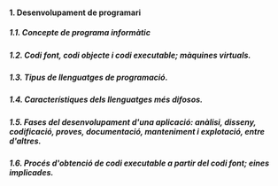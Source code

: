 #### 1. Desenvolupament de programari

##### 1.1. Concepte de programa informàtic
##### 1.2. Codi font, codi objecte i codi executable; màquines virtuals.
##### 1.3. Tipus de llenguatges de programació.
##### 1.4. Característiques dels llenguatges més difosos.
##### 1.5. Fases del desenvolupament d'una aplicació: anàlisi, disseny, codificació, proves, documentació, manteniment i explotació, entre d'altres.
##### 1.6. Procés d'obtenció de codi executable a partir del codi font; eines implicades.
